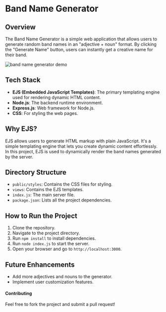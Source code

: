 # Band Name Generator

## Overview

The Band Name Generator is a simple web application that allows users to generate random band names in an "adjective + noun" format. By clicking the "Generate Name" button, users can instantly get a creative name for their band.

![band name generator demo](https://github.com/z-q-ying/full_stack_web_development/assets/116849653/4d718bec-5b18-435b-9df9-6885c36d75ef)

## Tech Stack

- **EJS (Embedded JavaScript Templates)**: The primary templating engine used for rendering dynamic HTML content.
- **Node.js**: The backend runtime environment.
- **Express.js**: Web framework for Node.js.
- **CSS**: For styling the web pages.

## Why EJS?

EJS allows users to generate HTML markup with plain JavaScript. It's a simple templating engine that lets you create dynamic content effortlessly. In this project, EJS is used to dynamically render the band names generated by the server.

## Directory Structure

- `public/styles`: Contains the CSS files for styling.
- `views`: Contains the EJS templates.
- `index.js`: The main server file.
- `package.json`: Lists all the project dependencies.

## How to Run the Project

1. Clone the repository.
2. Navigate to the project directory.
3. Run `npm install` to install dependencies.
4. Run `node index.js` to start the server.
5. Open your browser and go to `http://localhost:3000`.

## Future Enhancements

- Add more adjectives and nouns to the generator.
- Implement user customization features.

#### Contributing

Feel free to fork the project and submit a pull request!

